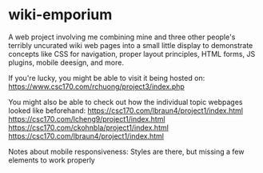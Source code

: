 # wiki-emporium
A web project involving me combining mine and three other people's terribly uncurated wiki web pages into a small little display to demonstrate concepts like CSS for navigation, proper layout principles, HTML forms, JS plugins, mobile deesign, and more.

If you're lucky, you might be able to visit it being hosted on: https://www.csc170.com/rchuong/project3/index.php

You might also be able to check out how the individual topic webpages looked like beforehand:
https://csc170.com/lbraun4/project1/index.html
https://csc170.com/lcheng9/project1/index.html
https://csc170.com/ckohnbla/project1/index.html
https://csc170.com/lbraun4/project1/index.html

Notes about mobile responsiveness:
Styles are there, but missing a few elements to work properly
